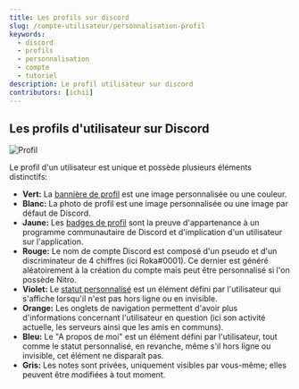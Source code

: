 ```yaml
---
title: Les profils sur discord
slug: /compte-utilisateur/personnalisation-profil
keywords:
  - discord
  - profils
  - personnalisation
  - compte
  - tutoriel
description: Le profil utilisateur sur discord
contributors: [ichii]
---
```

## Les profils d'utilisateur sur Discord
![Profil](https://i.discord.fr/xfc7.png)

Le profil d'un utilisateur est unique et possède plusieurs éléments distinctifs:
- **Vert:** La [bannière de profil](https://discord.fr/wiki/parametres-compte/personnalisation-compte/banniere-profil/) est une image personnalisée ou une couleur.
- **Blanc:** La photo de profil est une image personnalisée ou une image par défaut de Discord.
- **Jaune:** Les [badges de profil](https://discord.fr/wiki/programmes-communautaires/outils-communautaires/badges/) sont la preuve d'appartenance à un programme communautaire de Discord et d'implication d'un utilisateur sur l'application.
- **Rouge:** Le nom de compte Discord est composé d'un pseudo et d'un discriminateur de 4 chiffres (ici Roka#0001). Ce dernier est généré aléatoirement à la création du compte mais peut être personnalisé si l'on possède Nitro.
- **Violet:** Le [statut personnalisé](https://discord.fr/wiki/parametres-compte/personnalisation-compte/statuts-personnalise/) est un élément défini par l'utilisateur qui s'affiche lorsqu'il n'est pas hors ligne ou en invisible.
- **Orange:** Les onglets de navigation permettent d'avoir plus d'informations concernant l'utilisateur en question (ici son activité actuelle, les serveurs ainsi que les amis en communs).
- **Bleu:** Le "A propos de moi" est un élément défini par l'utilisateur, tout comme le statut personnalisé, en revanche, même s'il hors ligne ou invisible, cet élément ne disparaît pas.
- **Gris:** Les notes sont privées, uniquement visibles par vous-même; elles peuvent être modifiées à tout moment.
